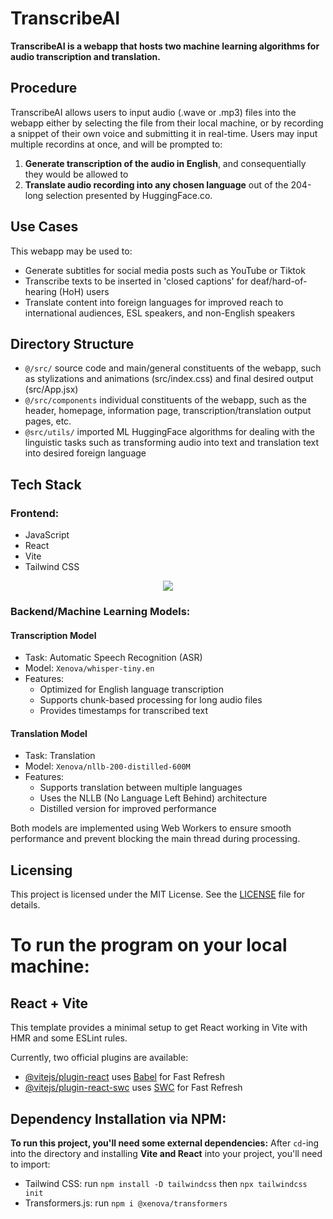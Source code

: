 # TranscribeAI
**TranscribeAI is a webapp that hosts two machine learning algorithms for audio transcription and translation.**
## Procedure
TranscribeAI allows users to input audio (.wave or .mp3) files into the webapp either by selecting the file from their local machine, or by recording a snippet of their own voice and submitting it in real-time. Users may input multiple recordins at once, and will be prompted to:
1. **Generate transcription of the audio in English**, and consequentially they would be allowed to
2. **Translate audio recording into any chosen language** out of the 204-long selection presented by HuggingFace.co.
## Use Cases
This webapp may be used to:
- Generate subtitles for social media posts such as YouTube or Tiktok
- Transcribe texts to be inserted in 'closed captions' for deaf/hard-of-hearing (HoH) users
- Translate content into foreign languages for improved reach to international audiences, ESL speakers, and non-English speakers
## Directory Structure
+ ```@/src/``` source code and main/general constituents of the webapp, such as stylizations and animations (src/index.css) and final desired output (src/App.jsx)
+ ```@/src/components``` individual constituents of the webapp, such as the header, homepage, information page, transcription/translation output pages, etc.
+ ```@src/utils/``` imported ML HuggingFace algorithms for dealing with the linguistic tasks such as transforming audio into text and translation text into desired foreign language
## Tech Stack
### Frontend:
- JavaScript
- React
- Vite
- Tailwind CSS
<div align="center">
  <img
      src="https://skillicons.dev/icons?i=js,react,tailwind,vite"
  />
</div>

### Backend/Machine Learning Models:
#### Transcription Model
- Task: Automatic Speech Recognition (ASR)
- Model: ```Xenova/whisper-tiny.en```
- Features:
  - Optimized for English language transcription
  - Supports chunk-based processing for long audio files
  - Provides timestamps for transcribed text

#### Translation Model
- Task: Translation
- Model: ```Xenova/nllb-200-distilled-600M```
- Features:
  - Supports translation between multiple languages
  - Uses the NLLB (No Language Left Behind) architecture
  - Distilled version for improved performance

Both models are implemented using Web Workers to ensure smooth performance and prevent blocking the main thread during processing.
## Licensing
This project is licensed under the MIT License. See the [LICENSE](https://github.com/myrmlbst/transcribe.AI/blob/main/LICENSE) file for details.
# To run the program on your local machine:
## React + Vite
This template provides a minimal setup to get React working in Vite with HMR and some ESLint rules.

Currently, two official plugins are available:
- [@vitejs/plugin-react](https://github.com/vitejs/vite-plugin-react/blob/main/packages/plugin-react/README.md) uses [Babel](https://babeljs.io/) for Fast Refresh
- [@vitejs/plugin-react-swc](https://github.com/vitejs/vite-plugin-react-swc) uses [SWC](https://swc.rs/) for Fast Refresh
## Dependency Installation via NPM:
**To run this project, you'll need some external dependencies:**
After ```cd```-ing into the directory and installing **Vite and React** into your project, you'll need to import:
- Tailwind CSS: run ```npm install -D tailwindcss``` then ```npx tailwindcss init```
- Transformers.js: run ```npm i @xenova/transformers```
